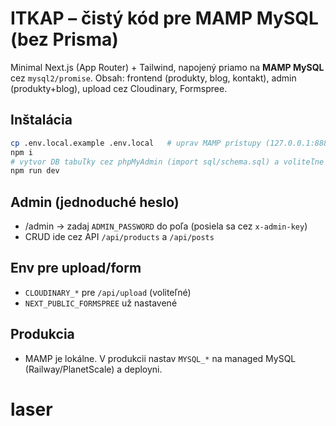 # ITKAP – čistý kód pre MAMP MySQL (bez Prisma)

Minimal Next.js (App Router) + Tailwind, napojený priamo na **MAMP MySQL** cez `mysql2/promise`.
Obsah: frontend (produkty, blog, kontakt), admin (produkty+blog), upload cez Cloudinary, Formspree.

## Inštalácia
```bash
cp .env.local.example .env.local   # uprav MAMP prístupy (127.0.0.1:8889, root/root)
npm i
# vytvor DB tabuľky cez phpMyAdmin (import sql/schema.sql) a voliteľne sql/seed.sql
npm run dev
```

## Admin (jednoduché heslo)
- /admin → zadaj `ADMIN_PASSWORD` do poľa (posiela sa cez `x-admin-key`)
- CRUD ide cez API `/api/products` a `/api/posts`

## Env pre upload/form
- `CLOUDINARY_*` pre `/api/upload` (voliteľné)
- `NEXT_PUBLIC_FORMSPREE` už nastavené

## Produkcia
- MAMP je lokálne. V produkcii nastav `MYSQL_*` na managed MySQL (Railway/PlanetScale) a deployni.
# laser
